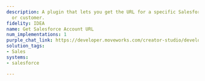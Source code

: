 ```yaml
---
description: A plugin that lets you get the URL for a specific Salesforce account
  or customer.
fidelity: IDEA
name: Get Salesforce Account URL
num_implementations: 1
purple_chat_link: https://developer.moveworks.com/creator-studio/developer-tools/purple-chat/?conversation=%7B%22startTimestamp%22%3A%2211%3A43+AM%22%2C%22messages%22%3A%5B%7B%22role%22%3A%22user%22%2C%22parts%22%3A%5B%7B%22richText%22%3A%22%3Cp%3EI%27m+working+on+the+IntelliTech+account+-+can+you+quickly+share+the+Salesforce+URL+for+them%3F%3C%2Fp%3E%22%7D%5D%7D%2C%7B%22role%22%3A%22assistant%22%2C%22parts%22%3A%5B%7B%22reasoningSteps%22%3A%5B%7B%22status%22%3A%22success%22%2C%22richText%22%3A%22%3Cp%3E%E2%9C%85+Working+on+%3Cb%3EIntelliTech+Salesforce+URL%3C%2Fb%3E%3Cbr%3E%E2%8F%B3+Calling+Plugin+%3Cb%3EGet+Salesforce+Account+URL%3C%2Fb%3E%3C%2Fp%3E%22%7D%5D%7D%2C%7B%22richText%22%3A%22Found+it%21+Here+is+the+Salesforce+URL+for+the+IntelliTech+account%3A+%3Ca+href%3D%5C%22https%3A%2F%2Fsalesforce.com%2Faccount%2FIntelliTech%5C%22%3Ehttps%3A%2F%2Fsalesforce.com%2Faccount%2FIntelliTech%3C%2Fa%3E.+Is+there+anything+else+you%27d+like+help+with%3F%22%7D%5D%7D%5D%7D
solution_tags:
- Sales
systems:
- salesforce

---
```


